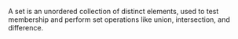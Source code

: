 A set is an unordered collection of distinct elements, used to test membership and perform set operations like union, intersection, and difference.